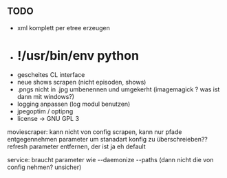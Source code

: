## TODO

 - xml komplett per etree erzeugen
 - # !/usr/bin/env python 
 - gescheites CL interface
 - neue shows scrapen (nicht episoden, shows)
 - .pngs nicht in .jpg umbenennen und umgekerht (imagemagick ? was ist dann mit windows?)
 - logging anpassen (log modul benutzen)
 - jpegoptim / optipng
 - license -> GNU GPL 3
 
 moviescraper:
 kann nicht von config scrapen, kann nur pfade entgegennehmen
 parameter um stanadart konfig zu überschreieben??
 refresh parameter entfernen, der ist ja eh default
 
 service:
 braucht parameter wie
  --daemonize
  --paths (dann nicht die von config nehmen? unsicher)